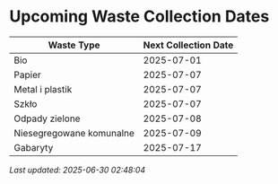 # Upcoming Waste Collection Dates

| Waste Type | Next Collection Date |
|------------|----------------------|
| Bio | 2025-07-01 |
| Papier | 2025-07-07 |
| Metal i plastik | 2025-07-07 |
| Szkło | 2025-07-07 |
| Odpady zielone | 2025-07-08 |
| Niesegregowane komunalne | 2025-07-09 |
| Gabaryty | 2025-07-17 |


*Last updated: 2025-06-30 02:48:04*
